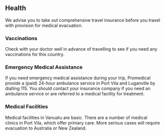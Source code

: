 ## Health

We advise you to take out comprehensive travel insurance before you travel with provision for medical evacuation.

### **Vaccinations**

Check with your doctor well in advance of travelling to see if you need any vaccinations for this country.

### **Emergency Medical Assistance**

If you need emergency medical assistance during your trip, Promedical provide a (paid) 24-hour ambulance service in Port Vila and Luganville by dialling 115. You should contact your insurance company if you need an ambulance service or are referred to a medical facility for treatment.

### **Medical Facilities**

Medical facilities in Vanuatu are basic. There are a number of medical clinics in Port Vila, which offer primary care. More serious cases will require evacuation to Australia or New Zealand.